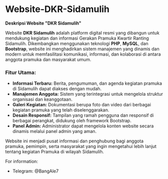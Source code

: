# Website-DKR-Sidamulih
**Deskripsi Website "DKR Sidamulih"**

Website **DKR Sidamulih** adalah platform digital resmi yang dibangun untuk mendukung kegiatan dan informasi Gerakan Pramuka Kwartir Ranting Sidamulih. Dikembangkan menggunakan teknologi **PHP**, **MySQL**, dan **Bootstrap**, website ini menghadirkan sistem manajemen yang dinamis dan modern untuk memfasilitasi komunikasi, informasi, dan kolaborasi di antara anggota pramuka dan masyarakat umum.

### Fitur Utama:
- **Informasi Terbaru:** Berita, pengumuman, dan agenda kegiatan pramuka di Sidamulih dapat diakses dengan mudah.
- **Manajemen Anggota:** Sistem yang terintegrasi untuk mengelola struktur organisasi dan keanggotaan.
- **Galeri Kegiatan:** Dokumentasi berupa foto dan video dari berbagai kegiatan pramuka yang telah diselenggarakan.
- **Desain Responsif:** Tampilan yang ramah pengguna dan responsif di berbagai perangkat, didukung oleh framework Bootstrap.
- **Panel Admin:** Administrator dapat mengelola konten website secara dinamis melalui panel admin yang aman.

Website ini menjadi pusat informasi dan penghubung bagi anggota pramuka, pemimpin, serta masyarakat yang ingin mengetahui lebih lanjut tentang kegiatan Pramuka di wilayah Sidamulih.

For information: 
- Telegram: @BangAle7
